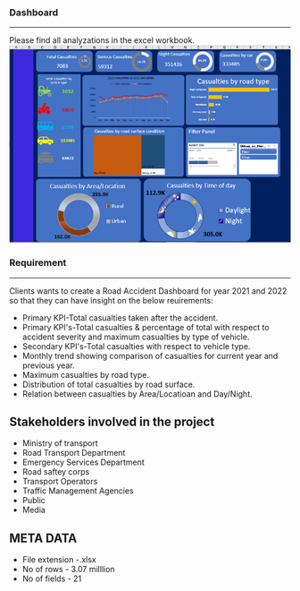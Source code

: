 ### Dashboard
---
Please find all analyzations in the excel workbook.
<br>
<img src="Screenshot (430).png" />

### Requirement
--- 
Clients wants to create a Road Accident Dashboard for year 2021 and 2022 so that they can have insight on the below reuirements:
- Primary KPI-Total casualties taken after the  accident.
- Primary KPI's-Total casualties & percentage of total with respect to accident severity and maximum casualties by type of vehicle.
- Secondary KPI's-Total casualties with respect to vehicle type.
- Monthly trend showing comparison of casualties for current year and previous year.
- Maximum casualties by road type.
- Distribution of total casualties by road surface.
- Relation between casualties by Area/Locatioan and Day/Night.

## Stakeholders involved in the project
- Ministry of transport 
- Road Transport Department
- Emergency Services Department
- Road saftey corps
- Transport Operators
- Traffic Management Agencies
- Public 
- Media 

## META DATA
- File extension -.xlsx
- No of rows - 3.07 milllion
- No of fields - 21

